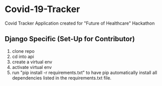 # Covid-19-Tracker
Covid Tracker Application created for "Future of Healthcare" Hackathon


## Django Specific (Set-Up for Contributor)
1. clone repo
2. cd into api
3. create a virtual env
4. activate virtual env
5. run "pip install -r requirements.txt" to have pip automatically install all dependencies listed in the requirements.txt file.

